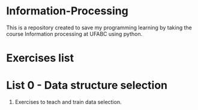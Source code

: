 # Information-Processing
This is a repository created to save my programming learning by taking the course Information processing at UFABC using python.

# Exercises list
  #   List 0 - Data structure selection
  1. Exercises to teach and train data selection.
